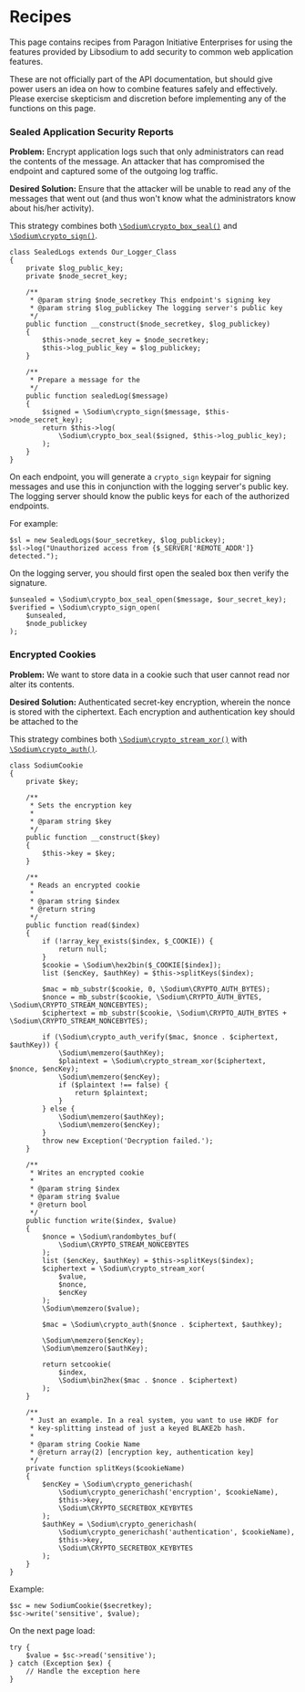 # Recipes

This page contains recipes from Paragon Initiative Enterprises for using the
features provided by Libsodium to add security to common web application
features. 

These are not officially part of the API documentation, but should give power 
users an idea on how to combine features safely and effectively. Please exercise
skepticism and discretion before implementing any of the functions on this page.

<h3 id="sealed-logs">Sealed Application Security Reports</h3>

**Problem:** Encrypt application logs such that only administrators can read
the contents of the message. An attacker that has compromised the endpoint
and captured some of the outgoing log traffic.

**Desired Solution:** Ensure that the attacker will be unable to read any of the
messages that went out (and thus won't know what the administrators know about
his/her activity).

This strategy combines both [`\Sodium\crypto_box_seal()`](08-advanced.md#08-advanced.md#crypto-box-seal)
and [`\Sodium\crypto_sign()`](05-publickey-crypto.md#crypto-sign).

    class SealedLogs extends Our_Logger_Class
    {
        private $log_public_key;
        private $node_secret_key;
        
        /**
         * @param string $node_secretkey This endpoint's signing key
         * @param string $log_publickey The logging server's public key
         */
        public function __construct($node_secretkey, $log_publickey)
        {
            $this->node_secret_key = $node_secretkey;
            $this->log_public_key = $log_publickey;
        }
        
        /**
         * Prepare a message for the 
         */
        public function sealedLog($message)
        {
            $signed = \Sodium\crypto_sign($message, $this->node_secret_key);
            return $this->log(
                \Sodium\crypto_box_seal($signed, $this->log_public_key);
            );
        }
    }


On each endpoint, you will generate a `crypto_sign` keypair for signing messages
and use this in conjunction with the logging server's public key. The logging
server should know the public keys for each of the authorized endpoints.

For example:

    $sl = new SealedLogs($our_secretkey, $log_publickey);
    $sl->log("Unauthorized access from {$_SERVER['REMOTE_ADDR']} detected.");

On the logging server, you should first open the sealed box then verify the
signature.

    $unsealed = \Sodium\crypto_box_seal_open($message, $our_secret_key);
    $verified = \Sodium\crypto_sign_open(
        $unsealed,
        $node_publickey
    );

<h3 id="encrypted-cookies">Encrypted Cookies</h3>

**Problem:** We want to store data in a cookie such that user cannot read nor
alter its contents.

**Desired Solution:** Authenticated secret-key encryption, wherein the nonce is
stored with the ciphertext. Each encryption and authentication key should be
attached to the 

This strategy combines both [`\Sodium\crypto_stream_xor()`](08-advanced.md#crypto-stream)
with [`\Sodium\crypto_auth()`](04-secretkey-crypto.md#crypto-auth).

    class SodiumCookie
    {
        private $key;
        
        /**
         * Sets the encryption key
         * 
         * @param string $key
         */
        public function __construct($key)
        {
            $this->key = $key;
        }
        
        /**
         * Reads an encrypted cookie
         * 
         * @param string $index
         * @return string
         */
        public function read($index)
        {
            if (!array_key_exists($index, $_COOKIE)) {
                return null;
            }
            $cookie = \Sodium\hex2bin($_COOKIE[$index]);
            list ($encKey, $authKey) = $this->splitKeys($index);
            
            $mac = mb_substr($cookie, 0, \Sodium\CRYPTO_AUTH_BYTES);
            $nonce = mb_substr($cookie, \Sodium\CRYPTO_AUTH_BYTES, \Sodium\CRYPTO_STREAM_NONCEBYTES);
            $ciphertext = mb_substr($cookie, \Sodium\CRYPTO_AUTH_BYTES + \Sodium\CRYPTO_STREAM_NONCEBYTES);

            if (\Sodium\crypto_auth_verify($mac, $nonce . $ciphertext, $authKey)) {
                \Sodium\memzero($authKey);
                $plaintext = \Sodium\crypto_stream_xor($ciphertext, $nonce, $encKey);
                \Sodium\memzero($encKey);
                if ($plaintext !== false) {
                    return $plaintext;
                }
            } else {
                \Sodium\memzero($authKey);
                \Sodium\memzero($encKey);
            }
            throw new Exception('Decryption failed.');
        }
        
        /**
         * Writes an encrypted cookie
         * 
         * @param string $index
         * @param string $value
         * @return bool
         */
        public function write($index, $value)
        {
            $nonce = \Sodium\randombytes_buf(
                \Sodium\CRYPTO_STREAM_NONCEBYTES
            );
            list ($encKey, $authKey) = $this->splitKeys($index);
            $ciphertext = \Sodium\crypto_stream_xor(
                $value,
                $nonce,
                $encKey
            );
            \Sodium\memzero($value);

            $mac = \Sodium\crypto_auth($nonce . $ciphertext, $authkey);

            \Sodium\memzero($encKey);
            \Sodium\memzero($authKey);

            return setcookie(
                $index,
                \Sodium\bin2hex($mac . $nonce . $ciphertext)
            );
        }

        /**
         * Just an example. In a real system, you want to use HKDF for
         * key-splitting instead of just a keyed BLAKE2b hash.
         * 
         * @param string Cookie Name
         * @return array(2) [encryption key, authentication key]
         */
        private function splitKeys($cookieName)
        {
            $encKey = \Sodium\crypto_generichash(
                \Sodium\crypto_generichash('encryption', $cookieName),
                $this->key,
                \Sodium\CRYPTO_SECRETBOX_KEYBYTES
            );
            $authKey = \Sodium\crypto_generichash(
                \Sodium\crypto_generichash('authentication', $cookieName),
                $this->key,
                \Sodium\CRYPTO_SECRETBOX_KEYBYTES
            );
        }
    }

Example:

    $sc = new SodiumCookie($secretkey);
    $sc->write('sensitive', $value);

On the next page load:

    try {
        $value = $sc->read('sensitive');
    } catch (Exception $ex) {
        // Handle the exception here
    }
